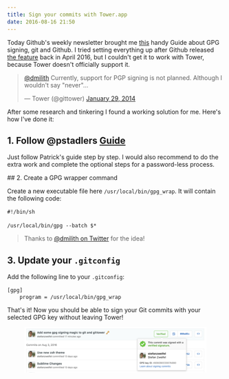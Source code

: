 ```yaml
---
title: Sign your commits with Tower.app
date: 2016-08-16 21:50
---
```


Today Github's weekly newsletter brought me [this](https://github.com/pstadler/keybase-gpg-github) handy Guide about GPG signing, git and Github. I tried setting everything up after Github released [the feature](https://github.com/blog/2144-gpg-signature-verification) back in April 2016, but I couldn't get it to work with Tower, because Tower doesn't officially support it.

<blockquote class="twitter-tweet" data-conversation="none" data-lang="en"><p lang="en" dir="ltr"><a href="https://twitter.com/dmilith">@dmilith</a> Currently, support for PGP signing is not planned. Although I wouldn&#39;t say &quot;never&quot;...</p>&mdash; Tower (@gittower) <a href="https://twitter.com/gittower/status/428576001246134272">January 29, 2014</a></blockquote>
<script async src="//platform.twitter.com/widgets.js" charset="utf-8"></script>


After some research and tinkering I found a working solution for me. Here's how I've done it:

## 1. Follow @pstadlers [Guide](https://github.com/pstadler/keybase-gpg-github)

Just follow Patrick's guide step by step. I would also recommend to do the extra work and complete the optional steps for a password-less process.

## 2. Create a GPG wrapper command

Create a new executable file here `/usr/local/bin/gpg_wrap`. It will contain the following code:

```shell
#!/bin/sh

/usr/local/bin/gpg --batch $*
```

> Thanks to [@dmilith on Twitter](https://twitter.com/dmilith/status/719457497053061121) for the idea!

## 3. Update your `.gitconfig`

Add the following line to your `.gitconfig`:

```config
[gpg]
    program = /usr/local/bin/gpg_wrap
```

That's it! Now you should be able to sign your Git commits with your selected GPG key without leaving Tower!


<figure>
    <a href="images/screenshot.png">
        <img src="images/screenshot.png" alt="Screenshot of a signed Commit on github.com">  
    </a>   
</figure>